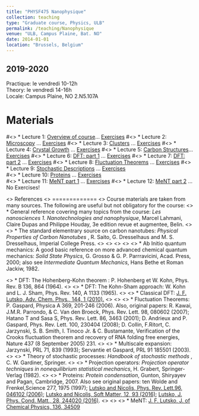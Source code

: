 ```yaml
---
title: "PHYSF475 Nanophysique"
collection: teaching
type: "Graduate course, Physics, ULB"
permalink: /teaching/Nanophysique
venue: "ULB, Campus Plaine, Bat. NO"
date: 2014-01-01
location: "Brussels, Belgium"
---
```


2019-2020
---------
Practique: le vendredi 10-12h  
Theory: le vendredi 14-16h  
Locale: Campus Plaine, NO 2.N5.107A  

Materials
======

#<> * Lecture 1: [Overview of course](/files/Nanophysique/lecture1.pdf)... [Exercises](/files/Nanophysique/Exercises1.pdf)
#<> * Lecture 2: [Microscopy](/files/Nanophysique/lecture2.pdf)	   ... [Exercises](/files/Nanophysique/Exercises2.pdf)
#<> * Lecture 3: [Clusters](/files/Nanophysique/lecture3.pdf)	   ... [Exercises](/files/Nanophysique/Exercises3.pdf)
#<> * Lecture 4: [Crystal Growth](/files/Nanophysique/lecture4.pdf)	   ... [Exercises](/files/Nanophysique/Exercises4.pdf)
#<> * Lecture 5: [Carbon Structures](/files/Nanophysique/lecture5.pdf)... [Exercises](/files/Nanophysique/Exercises5.pdf)
#<> * Lecture 6: [DFT: part 1](/files/Nanophysique/lecture6.pdf)      ... [Exercises](/files/Nanophysique/Exercises6.pdf)
#<> * Lecture 7: [DFT: part 2](/files/Nanophysique/lecture7.pdf)      ... [Exercises](/files/Nanophysique/Exercises7.pdf)
#<> * Lecture 8: [Fluctuation Theorems](/files/Nanophysique/lecture8.pdf)      ... [Exercises](/files/Nanophysique/Exercises8.pdf)
#<> * Lecture 9: [Stochastic Descriptions](/files/Nanophysique/lecture9.pdf)      ... [Exercises](/files/Nanophysique/Exercises9.pdf)	
#<> * Lecture 10: [Proteins](/files/Nanophysique/lecture10.pdf)      ... [Exercises](/files/Nanophysique/Exercises10.pdf)	
#<> * Lecture 11: [MeNT part 1](/files/Nanophysique/lecture11.pdf)      ... [Exercises](/files/Nanophysique/Exercises11.pdf)
#<> * Lecture 12: [MeNT part 2](/files/Nanophysique/lecture12.pdf)      ... No Exercises!  



<> References
<> =============
<> Course materials are taken from many sources. The following are useful but not obligatory for the course:
<> * General reference covering many topics from the course: *Les nanosciences 1. Nanotechnologies and nanophysique*, Marcel Lahmani, Claire Dupas and Philippe Houday, 3e edition revue et augmentee, Belin.
<> 
<> * The standard elementrary source on carbon nanotubes: *Physical Properties of Carbon Nanotubes* , R. Saito, G. Dresselhaus and M. S. Dresselhaus, Imperial College Press.
<> 
<> <> <> <> * Ab Initio quantum mechanics: A good basic reference on more advanced chemical quantum mechanics: *Solid State Physics*, G. Grosso & G. P. Parrravicini, Acad. Press, 2000; also see *Intermediate Quantum Mechanics*, Hans Bethe et Roman Jackiw, 1982.

<> * DFT: The Hohenberg-Kohn theorem : P. Hohenberg et W. Kohn, Phys. Rev. B 136, 864 (1964).
<> 
<> * DFT: The Kohn-Sham approach: W. Kohn and L. J. Sham, Phys. Rev. 140, A 1133 (1965).
<> 
<> * Classical DFT: [J. F. Lutsko, Adv. Chem. Phys., 144, 1 (2010).](/files/Lutsko_DFT_Review.pdf)
<> 
<> <> * Fluctuation Theorems: P. Gaspard, Physica A 369, 201-246 (2006). Also, original papers: R. Kawai, J.M.R. Parrondo, & C. Van den Broeck, Phys. Rev. Lett. 98, 080602 (2007); Hatano T and Sasa S, Phys. Rev. Lett. 86, 3463 (2001); D. Andrieux and P. Gaspard, Phys. Rev. Lett. 100, 230404 (2008); D. Collin, F.Ritort, C. Jarzynski, S. B. Smith, I. Tinoco Jr. & C. Bustamante,
Verification of the Crooks fluctuation theorem and recovery of RNA folding free energies,
Nature 437 (8 September 2005) 231.
<> 
<> * Multiscale expansion: Jarzynski, PRL 71, 839 (1993); Servantie et Gaspard, PRL 91 185501 (2003).
<> 
<> * Theory of stochastic processes: *Handbook of stochastic methods* , C. W. Gardiner, Springer.
<> 
<> * Projection operators: *Projection operator techniques in nonequilibrium statistical mechanics*, H. Grabert, Springer-Verlag (1982). 
<> 
<> * Proteins: *Protein condensation*, Gunton, Shiryayev and Pagan, Cambridge, 2007. Also see original papers: ten Wolde and Frenkel,Science 277, 1975 (1997); [Lutsko and Nicolis, Phys. Rev. Lett.96, 046102 (2006)](/files/Lutsko_PRL_2006_1.pdf); [Lutsko and Nicolis, Soft Matter, 12, 93 (2016)](/files/Lutsko_SoftMatter_2016.pdf); [Lutsko, J. Phys. Cond. Matt., 28, 244020 (2016)](/files/Lutsko_JPCM_2015_1.pdf). 
<> 
<> 
<> * MeNT: [J. F. Lutsko, J. of Chemical Physics, 136, 34509](/files/Lutsko_JCP_2012_1.pdf) 


